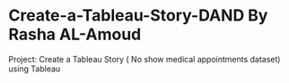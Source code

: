 # Create-a-Tableau-Story-DAND By Rasha AL-Amoud
Project: Create a Tableau Story ( No show medical appointments dataset) using Tableau
